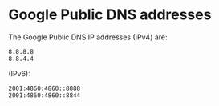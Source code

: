 # Google Public DNS addresses

The Google Public DNS IP addresses (IPv4) are:

```shell
8.8.8.8
8.8.4.4
```

(IPv6):

```shell
2001:4860:4860::8888
2001:4860:4860::8844
```
